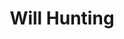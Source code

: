 ---
layout: post
title: Will Hunting
director: Gus Van Sant
year: 1997
cover: https://images.mubicdn.net/images/film/3384/cache-41494-1574090284/image-w1280.jpg
imdb_id: tt0119217
---